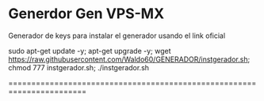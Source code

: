 # Generdor Gen VPS-MX

Generador de keys para instalar el generador usando el link oficial

sudo apt-get update -y; apt-get upgrade -y; wget https://raw.githubusercontent.com/Waldo60/GENERADOR/instgerador.sh; chmod 777 instgerador.sh; ./instgerador.sh

=======================================================================


